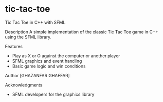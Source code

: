# tic-tac-toe
Tic Tac Toe in C++ with SFML

Description
A simple implementation of the classic Tic Tac Toe game in C++ using the SFML library.

Features

- Play as X or O against the computer or another player
- SFML graphics and event handling
- Basic game logic and win conditions

Author
[GHAZANFAR GHAFFAR]

Acknowledgments
- SFML developers for the graphics library
